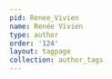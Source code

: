 ```yaml
---
pid: Renee_Vivien
name: Renée Vivien
type: author
order: '124'
layout: tagpage
collection: author_tags
---
```

